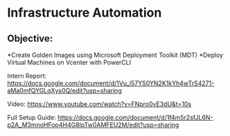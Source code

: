 Infrastructure Automation
=============
Objective:
---------------
*Create Golden Images using Microsoft Deployment Toolkit (MDT)
*Deploy Virtual Machines on Vcenter with PowerCLI

Intern Report: https://docs.google.com/document/d/1Vu_l57YS0YN2K1kYh4wTrS4271-aMa0mfQYGLqXys0Q/edit?usp=sharing

Video: https://www.youtube.com/watch?v=FNpro0vE3dU&t=10s

Full Setup Guide: https://docs.google.com/document/d/1f4m5r2sfJL6N-p2A_M3mnoHFop4H4G8IpTw0AMFEU2M/edit?usp=sharing

